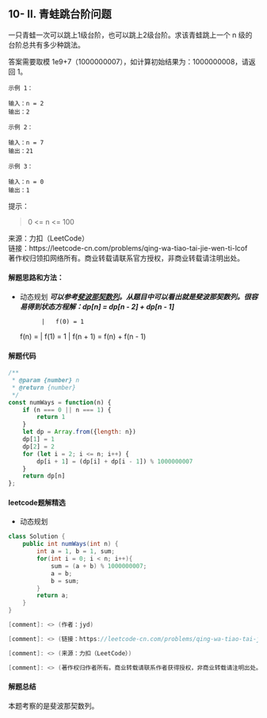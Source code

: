 ## 10- II. 青蛙跳台阶问题

<p>
一只青蛙一次可以跳上1级台阶，也可以跳上2级台阶。求该青蛙跳上一个 n 级的台阶总共有多少种跳法。

答案需要取模 1e9+7（1000000007），如计算初始结果为：1000000008，请返回 1。
</p>

```
示例 1：

输入：n = 2
输出：2

示例 2：

输入：n = 7
输出：21

示例 3：

输入：n = 0
输出：1
```

提示：

> 0 <= n <= 100

<p style="font-size: 14px">
来源：力扣（LeetCode） <br>
链接：https://leetcode-cn.com/problems/qing-wa-tiao-tai-jie-wen-ti-lcof <br>
著作权归领扣网络所有。商业转载请联系官方授权，非商业转载请注明出处。
</p>

#### 解题思路和方法：
- 动态规划
  **_可以参考[斐波那契数列](10-I.斐波那契数列.md)。从题目中可以看出就是斐波那契数列。很容易得到状态方程解：dp[n] = dp[n - 2] + dp[n - 1]_**


            |   f(0) = 1
    f(n) =  |   f(1) = 1
            |   f(n + 1) = f(n) + f(n - 1)

#### 解题代码
```js
/**
 * @param {number} n
 * @return {number}
 */
const numWays = function(n) {
    if (n === 0 || n === 1) {
        return 1
    }
    let dp = Array.from({length: n})
    dp[1] = 1
    dp[2] = 2
    for (let i = 2; i <= n; i++) {
        dp[i + 1] = (dp[i] + dp[i - 1]) % 1000000007
    }
    return dp[n]
};
```

#### leetcode题解精选
- 动态规划
```java
class Solution {
    public int numWays(int n) {
        int a = 1, b = 1, sum;
        for(int i = 0; i < n; i++){
            sum = (a + b) % 1000000007;
            a = b;
            b = sum;
        }
        return a;
    }
}

[comment]: <> (作者：jyd)

[comment]: <> (链接：https://leetcode-cn.com/problems/qing-wa-tiao-tai-jie-wen-ti-lcof/solution/mian-shi-ti-10-ii-qing-wa-tiao-tai-jie-wen-ti-dong/)

[comment]: <> (来源：力扣（LeetCode）)

[comment]: <> (著作权归作者所有。商业转载请联系作者获得授权，非商业转载请注明出处。)
```

#### 解题总结
本题考察的是斐波那契数列。
